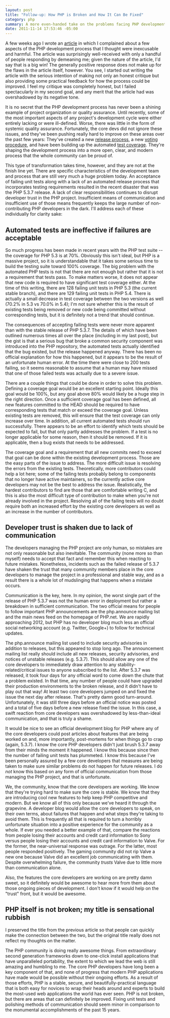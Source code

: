 ```yaml
---
layout: post
title: "Follow-up: How PHP is Broken and How It Can Be Fixed"
category: php
summary: A more even-handed take on the problems facing PHP development
date: 2011-11-14 17:53:46 -05:00
---
```


A few weeks ago I wrote an [article][original] in which I complained about a few aspects of the PHP development process that I thought were inexcusable and harmful.  The article was surprisingly well-received with only a handful of people responding by demeaning me; given the nature of the article, I'd say that is a big win!  The generally positive response does not make up for the flaws in the article itself, however.  You see, I started out writing the article with the serious intention of making not only an honest critique but also providing some practical feedback for how the process could be improved.  I feel my critique was completely honest, but I failed spectacularly in my second goal, and any merit that the article had was overshadowed by its negative tone.

[original]: http://epixa.com/2011/08/how-php-is-broken-and-how-it-can-be-fixed.html

It is no secret that the PHP development process has never been a shining example of project organization or quality assurance.  Until recently, some of the most important aspects of any project's development cycle were either entirely lacking or were ill-defined.  Worse, there was little in the form of systemic quality assurance.  Fortunately, the core devs did not ignore these issues, and they've been pushing really hard to improve on these areas over the past few years:  They've created a new [release process][release-process], a new [voting procedure][voting-process], and have been building up the automated [test coverage][test-coverage].  They're shaping the development process into a more open, clear, and modern process that the whole community can be proud of.

[release-process]: https://wiki.php.net/rfc/releaseprocess
[voting-process]: https://wiki.php.net/rfc/voting
[test-coverage]: http://gcov.php.net/PHP_5_4/lcov_html

This type of transformation takes time, however, and they are not at the finish line yet.  There are specific characteristics of the development team and process that are still very much a huge problem today.  An acceptance of failing unit tests along with a lack of an automated release process that incorporates testing requirements resulted in the recent disaster that was the PHP 5.3.7 release.  A lack of clear responsibilities continues to disrupt developer trust in the PHP project.  Insufficient means of communication and insufficient use of those means frequently keeps the large number of non-contributing PHP developers in the dark.  I'll address each of these individually for clarity sake:

Automated tests are ineffective if failures are acceptable
----------------------------------------------------------
So much progress has been made in recent years with the PHP test suite -- the coverage for PHP 5.3 is at 70%.  Obviously this isn't ideal, but PHP is a massive project, so it is understandable that it takes some serious time to build the testing suite toward 100% coverage.  The big problem with the automated PHP tests is not that there are not enough but rather that it is not a requirement that tests pass.  To make matters worse, it does not appear that new code is required to have significant test coverage either.  At the time of this writing, there are 128 failing unit tests in PHP 5.3 (the current stable branch), and there are 129 failing unit tests in PHP 5.4.  There is actually a small decrease in test coverage between the two versions as well (70.2% in 5.3 vs 70.0% in 5.4); I'm not sure whether this is the result of existing tests being removed or new code being committed without corresponding tests, but it is definitely not a trend that should continue.

The consequences of accepting failing tests were never more apparent than with the stable release of PHP 5.3.7.  The details of which have been outlined numerous times all over the place (including in my last post), but the gist is that a serious bug that broke a common security component was introduced into the PHP repository, the automated tests actually identified that the bug existed, but the release happened anyway.  There has been no official explanation for how this happened, but it appears to be the result of an unfortunate human error.  At the time there were close to 200 tests failing, so it seems reasonable to assume that a human may have missed that one of those failed tests was actually due to a severe issue.

There are a couple things that could be done in order to solve this problem.  Defining a coverage goal would be an excellent starting point.  Ideally this goal would be 100%, but any goal above 80% would likely be a huge step in the right direction.  Once a sufficient coverage goal has been defined, all new features committed to the HEAD should be required to have corresponding tests that match or exceed the coverage goal.  Unless existing tests are removed, this will ensure that the test coverage can only increase over time.  In addition, all current automated tests should run successfully.  There appears to be an effort to identify which tests should be expected to fail, but that only partly addresses the problem.  If a test is no longer applicable for some reason, then it should be removed.  If it is applicable, then a bug exists that needs to be addressed.

The coverage goal and a requirement that all new commits need to exceed that goal can be done within the existing development process.  Those are the easy parts of the issue to address.  The more difficult issue is resolving the errors from the existing tests.  Theoretically, more contributors could help a lot here; some of the failing tests probably belong to components that no longer have active maintainers, so the currently active core developers may not be the best to address the issue.  Realistically, the hardest contributors to find are those that are comfortable writing C, and this is also the most difficult type of contribution to make when you're not already involved in the project.  Resolving all of the failing tests will no doubt require both an increased effort by the existing core developers as well as an increase in the number of contributors.

Developer trust is shaken due to lack of communication
------------------------------------------------------
The developers managing the PHP project are only human, so mistakes are not only reasonable but also inevitable.  The community (none more so than myself) needs to accept that fact and remember this when reacting to future mistakes.  Nonetheless, incidents such as the failed release of 5.3.7 have shaken the trust that many community members place in the core developers to manage the project in a professional and stable way, and as a result there is a whole lot of mudslinging that happens when a mistake occurs.

Communication is the key, here.  In my opinion, the worst single part of the release of PHP 5.3.7 was not the human error in deployment but rather a breakdown in sufficient communication.  The two official means for people to follow important PHP announcements are the php.announce mailing list and the main news feed on the homepage of PHP.net.  We are rapidly approaching 2012, but PHP has no developer blog much less an official social networking account (e.g. Twitter, Google+) to follow for technical updates.

The php.announce mailing list used to include security advisories in addition to releases, but this appeared to stop long ago.  The announcement mailing list really should include all new releases, security advisories, and notices of unstable releases (e.g. 5.3.7).  This should allow any one of the core developers to immediately draw attention to any stability-related/critical issues to anyone subscribed to the list.  After 5.3.7 was released, it took four days for any official word to come down the chute that a problem existed.  In that time, any number of people could have upgraded their production environments to the broken release, and it didn't have to play out that way!  At least two core developers jumped on and fixed the issue the next day after release.  That's pretty damn good turn-around.  Unfortunately, it was still three days before an official notice was posted and a total of five days before a new release fixed the issue.  In this case, a swift reaction from core developers was overshadowed by less-than-ideal communication, and that is truly a shame.

It would be nice to see an official development blog for PHP where any of the core developers could post articles about features that are being worked on and, more importantly, post-mortems for when things go to crap (again, 5.3.7).  I know the core PHP developers didn't just brush 5.3.7 away from their minds the moment it happened.  I know this because since then the number of failing unit tests has plummeted.  I know this because I've been personally assured by a few core developers that measures are being taken to make sure similar problems do not happen for future releases.  I do *not* know this based on any form of official communication from those managing the PHP project, and that is unfortunate.

We, the community, know that the core developers are working.  We know that they're trying hard to make sure the core is stable.  We know that they are introducing cool new features to help keep PHP competitive and modern.  But we know all of this only because we've heard it through the grapevine.  A developer blog would allow the core developers to speak, on their own terms, about failures that happen and what steps they're taking to avoid them.  This is frequently all that is required to turn a horribly unfortunate situation into a positive experience for the community as a whole.  If ever you needed a better example of that, compare the reactions from people losing their accounts and credit card information to Sony versus people losing their accounts and credit card information to Valve.  For the former, the near-universal response was outrage.  For the latter, most people responded positively.  The gaming community did not rip Valve a new one because Valve did an excellent job communicating with them.  Despite overwhelming failure, the community *trusts* Valve due to little more than communication alone.

Also, the features the core developers are working on are pretty damn sweet, so it definitely would be awesome to hear more from them about those ongoing pieces of development.  I don't know if it would help on the "trust" front, but it would be awesome.

PHP itself is not broken; my title is sensational rubbish
---------------------------------------------------------
I preserved the title from the previous article so that people can quickly make the connection between the two, but the original title really does not reflect my thoughts on the matter.

The PHP community is doing really awesome things.  From extraordinary second generation frameworks down to one-click install applications that have unparalleled portability, the extent to which we lead the web is still amazing and humbling to me.  The core PHP developers have long been a key component of that, and none of progress that modern PHP applications have made would be possible without their ongoing efforts.  As a result of those efforts, PHP is a stable, secure, and beautifully-practical language that is both easy for novices to wrap their heads around and experts to build the most-used web applications the world has ever seen.  PHP is not broken, but there are areas that can definitely be improved.  Fixing unit tests and polishing methods of communication should seem minor in comparison to the monumental accomplishments of the past 15 years.
